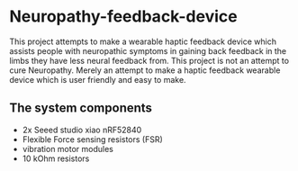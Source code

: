 # Neuropathy-feedback-device
This project attempts to make a wearable haptic feedback device which assists people with neuropathic symptoms in gaining back feedback in the limbs they have less neural feedback from. This project is not an attempt to cure Neuropathy. Merely an attempt to make a haptic feedback wearable device which is user friendly and easy to make. 
## The system components
- 2x Seeed studio xiao nRF52840
- Flexible Force sensing resistors (FSR)
- vibration motor modules
- 10 kOhm resistors 

